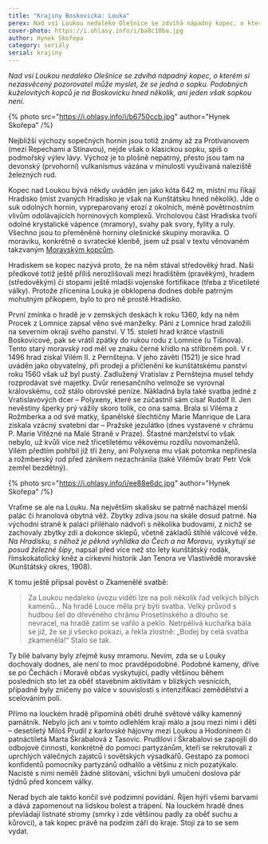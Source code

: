 ```yaml
---
title: "Krajiny Boskovicka: Louka"
perex: Nad vsí Loukou nedaleko Olešnice se zdvíhá nápadný kopec, o kterém si nezasvěcený pozorovatel může myslet, že se jedná o sopku. Podobných kuželovitých kopců je na Boskovicku hned několik, ani jeden však sopkou není.
cover-photo: https://i.ohlasy.info/i/ba8c10ba.jpg
author: Hynek Skořepa
category: seriály
serial: krajiny
---
```


*Nad vsí Loukou nedaleko Olešnice se zdvíhá nápadný kopec, o kterém si nezasvěcený pozorovatel může myslet, že se jedná o sopku. Podobných kuželovitých kopců je na Boskovicku hned několik, ani jeden však sopkou není.*

{% photo src="https://i.ohlasy.info/i/b6750ccb.jpg" author="Hynek Skořepa" /%}

Nejbližší výchozy sopečných hornin jsou totiž známy až za Protivanovem (mezi Repechami a Stínavou), nejde však o klasickou sopku, spíš o podmořský výlev lávy. Výchoz je to plošně nepatrný, přesto jsou tam na devonský (prvohorní) vulkanismus vázána v minulosti využívaná naleziště železných rud.

Kopec nad Loukou bývá někdy uváděn jen jako kóta 642 m, místní mu říkají Hradisko (míst zvaných Hradisko je však na Kunštátsku hned několik). Jde o suk odolných hornin, vypreparovaný erozí z okolních, méně povětrnostním vlivům odolávajících horninových komplexů. Vrcholovou část Hradiska tvoří odolné krystalické vápence (mramory), svahy pak svory, fylity a ruly. Všechno jsou to přeměněné horniny olešnické skupiny moravika. O moraviku, konkrétně o svratecké klenbě, jsem už psal v textu věnovaném takzvaným [Moravským kopcům](https://ohlasy.info/clanky/2017/09/moravske-kopce.html).

Hradiskem se kopec nazývá proto, že na něm stával středověký hrad. Naši předkové totiž ještě příliš nerozlišovali mezi hradištěm (pravěkým), hradem (středověkým) či stopami ještě mladší vojenské fortifikace (třeba z třicetileté války). Protože zřícenina Louka je obklopena dodnes dobře patrným mohutným příkopem, bylo to pro ně prostě Hradisko. 

První zmínka o hradě je v zemských deskách k roku 1360, kdy na něm Procek z Lomnice zapsal věno své manželky. Páni z Lomnice hrad založili na severním okraji svého panství. V 15. století hrad krátce vlastnili Boskovicové, pak se vrátil zpátky do rukou rodu z Lomnice (u Tišnova). Tento starý moravský rod měl ve znaku černé křídlo na stříbrném poli. V r. 1496 hrad získal Vilém II. z Pernštejna. V jeho závěti (1521) je sice hrad uváděn jako obyvatelný, při prodeji a přičlenění ke kunštátskému panství roku 1560 však už byl pustý. Zadlužený Vratislav z Pernštejna musel tehdy rozprodávat své majetky. Dvůr renesančního velmože se vyrovnal královskému, což stálo obrovské peníze. Nákladná byla také svatba jedné z Vratislavových dcer – Polyxeny, které se zúčastnil sám císař Rudolf II. Jen nevěstiny šperky prý vážily skoro tolik, co ona sama. Brala si Viléma z Rožmberka a od své matky, španělské šlechtičny Marie Manrique de Lara získala vzácný svatební dar – Pražské jezulátko (dnes vystavené v chrámu P. Marie Vítězné na Malé Straně v Praze). Šťastné manželství to však nebylo, už kvůli více než třicetiletému věkovému rozdílu novomanželů. Vilém předtím pohřbil již tři ženy, ani Polyxena mu však potomka nepřinesla a rožmberský rod před zánikem nezachránila (také Vilémův bratr Petr Vok zemřel bezdětný).

{% photo src="https://i.ohlasy.info/i/ee88e6dc.jpg" author="Hynek Skořepa" /%}

Vraťme se ale na Louku. Na největším skalisku se patrně nacházel menší palác či hranolová obytná věž. Zbytky zdiva jsou na skále dosud patrné. Na východní straně k paláci přiléhalo nádvoří s několika budovami, z nichž se zachovaly zbytky zdí a dokonce sklepů, včetně základů štíhlé válcové věže. *Na Hradisku, s něhož je pěkná vyhlídka do Čech a na Moravu, vyskytují se posud železné šípy*, napsal před více než sto lety kunštátský rodák, římskokatolický kněz a církevní historik Jan Tenora ve Vlastivědě moravské (Kunštátský okres, 1908).

K tomu ještě připsal pověst o Zkamenělé svatbě:

> Za Loukou nedaleko úvozu viděti lze na poli několik řad velkých bílých kamenů… Na hradě Louce měla prý býti svatba. Velký průvod s hudbou šel do dřevěného chrámu Prosetínského a dlouho se nevracel, na hradě zatím se vařilo a peklo. Netrpělivá kuchařka bála se již, že se jí všecko pokazí, a řekla zlostně: „Bodej by celá svatba zkameněla!“ Stalo se tak.

Ty bílé balvany byly zřejmě kusy mramoru. Nevím, zda se u Louky dochovaly dodnes, ale není to moc pravděpodobné. Podobné kameny, dříve se po Čechách i Moravě občas vyskytující, padly většinou během posledních sto let za oběť stavebním aktivitám v blízkých vesnicích, případně byly zničeny po válce v souvislosti s intenzifikací zemědělství a scelováním polí.

Přímo na louckém hradě připomíná oběti druhé světové války kamenný památník. Nebylo jich ani v tomto odlehlém kraji málo a jsou mezi nimi i děti – desetiletý Miloš Prudil z karlovské hájovny mezi Loukou a Hodonínem či patnáctiletá Marta Škrabalová z Tasovic. Prudilovi i Škrabalovi se zapojili do odbojové činnosti, konkrétně do pomoci partyzánům, kteří se rekrutovali z uprchlých válečných zajatců i sovětských výsadkářů. Gestapo za pomoci konfidentů pomocníky partyzánů odhalilo a většinu z nich pozatýkalo. Nacisté s nimi neměli žádné slitování, všichni byli umučeni doslova pár týdnů před koncem války.

Nerad bych ale takto končil své podzimní povídání. Říjen hýří všemi barvami a dává zapomenout na lidskou bolest a trápení. Na louckém hradě dnes převládají listnaté stromy (smrky i zde většinou padly za oběť suchu a kůrovci), a tak kopec právě na podzim září do kraje. Stojí za to se sem vydat.
